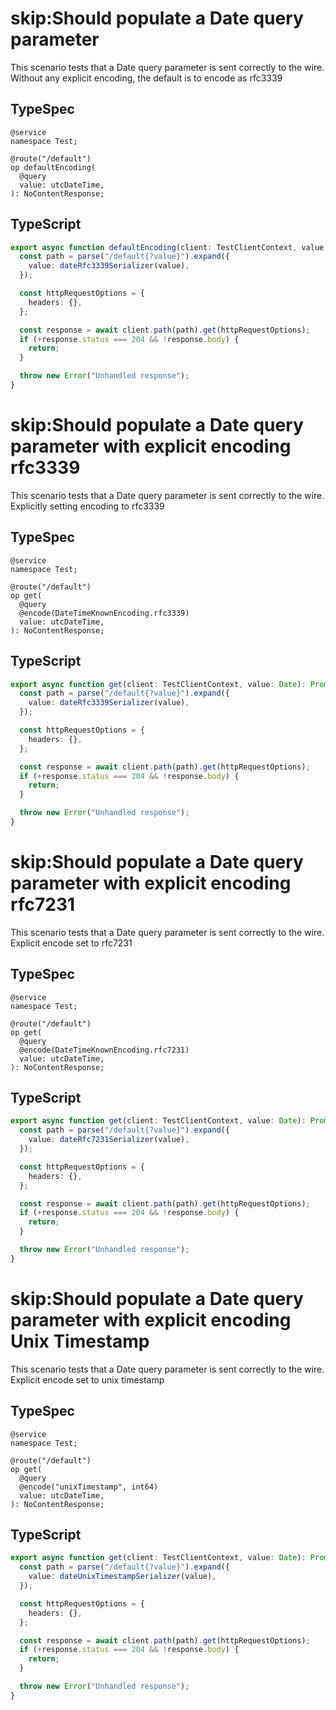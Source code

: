 # skip:Should populate a Date query parameter

This scenario tests that a Date query parameter is sent correctly to the wire. Without any explicit encoding, the default is to encode as rfc3339

## TypeSpec

```tsp
@service
namespace Test;

@route("/default")
op defaultEncoding(
  @query
  value: utcDateTime,
): NoContentResponse;
```

## TypeScript

```ts src/api/testClientOperations.ts function defaultEncoding
export async function defaultEncoding(client: TestClientContext, value: Date): Promise<void> {
  const path = parse("/default{?value}").expand({
    value: dateRfc3339Serializer(value),
  });

  const httpRequestOptions = {
    headers: {},
  };

  const response = await client.path(path).get(httpRequestOptions);
  if (+response.status === 204 && !response.body) {
    return;
  }

  throw new Error("Unhandled response");
}
```

# skip:Should populate a Date query parameter with explicit encoding rfc3339

This scenario tests that a Date query parameter is sent correctly to the wire. Explicitly setting encoding to rfc3339

## TypeSpec

```tsp
@service
namespace Test;

@route("/default")
op get(
  @query
  @encode(DateTimeKnownEncoding.rfc3339)
  value: utcDateTime,
): NoContentResponse;
```

## TypeScript

```ts src/api/testClientOperations.ts function get
export async function get(client: TestClientContext, value: Date): Promise<void> {
  const path = parse("/default{?value}").expand({
    value: dateRfc3339Serializer(value),
  });

  const httpRequestOptions = {
    headers: {},
  };

  const response = await client.path(path).get(httpRequestOptions);
  if (+response.status === 204 && !response.body) {
    return;
  }

  throw new Error("Unhandled response");
}
```

# skip:Should populate a Date query parameter with explicit encoding rfc7231

This scenario tests that a Date query parameter is sent correctly to the wire. Explicit encode set to rfc7231

## TypeSpec

```tsp
@service
namespace Test;

@route("/default")
op get(
  @query
  @encode(DateTimeKnownEncoding.rfc7231)
  value: utcDateTime,
): NoContentResponse;
```

## TypeScript

```ts src/api/testClientOperations.ts function get
export async function get(client: TestClientContext, value: Date): Promise<void> {
  const path = parse("/default{?value}").expand({
    value: dateRfc7231Serializer(value),
  });

  const httpRequestOptions = {
    headers: {},
  };

  const response = await client.path(path).get(httpRequestOptions);
  if (+response.status === 204 && !response.body) {
    return;
  }

  throw new Error("Unhandled response");
}
```

# skip:Should populate a Date query parameter with explicit encoding Unix Timestamp

This scenario tests that a Date query parameter is sent correctly to the wire. Explicit encode set to unix timestamp

## TypeSpec

```tsp
@service
namespace Test;

@route("/default")
op get(
  @query
  @encode("unixTimestamp", int64)
  value: utcDateTime,
): NoContentResponse;
```

## TypeScript

```ts src/api/testClientOperations.ts function get
export async function get(client: TestClientContext, value: Date): Promise<void> {
  const path = parse("/default{?value}").expand({
    value: dateUnixTimestampSerializer(value),
  });

  const httpRequestOptions = {
    headers: {},
  };

  const response = await client.path(path).get(httpRequestOptions);
  if (+response.status === 204 && !response.body) {
    return;
  }

  throw new Error("Unhandled response");
}
```
